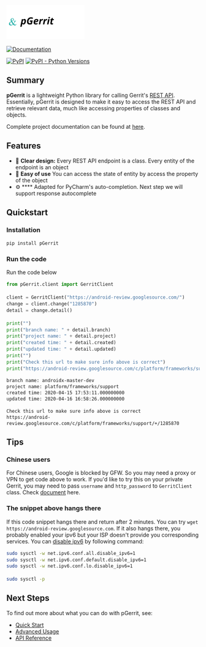 [![](docs/_static/logo.png)](https://pypi.org/project/pGerrit/)

[![Documentation](https://img.shields.io/readthedocs/pgerrit)](https://pgerrit.readthedocs.io/en/latest/)

[![PyPI](https://img.shields.io/pypi/v/pGerrit.svg?color=blue)](https://pypi.org/project/pGerrit/)
[![PyPI - Python Versions](https://img.shields.io/pypi/pyversions/pGerrit.svg)](https://pypi.org/project/pGerrit/)


## Summary
**pGerrit** is a lightweight Python library for calling Gerrit's [REST API](https://gerrit-review.googlesource.com/Documentation/rest-api.html). Essentially, pGerrit is designed to make it easy to access the REST API and retrieve relevant data, much like accessing properties of classes and objects. 
<!-- RTD-IGNORE -->
Complete project documentation can be found at [here](https://pgerrit.readthedocs.io/en/latest/).
<!-- END-RTD-IGNORE -->

## Features
* 🍰 **Clear design:** Every REST API endpoint is a class. Every entity of the endpoint is an object
* 🚀 **Easy of use** You can access the state of entity by access the property of the object
* ⚙️ **** Adapted for PyCharm's auto-completion. Next step we will support response autocomplete

## Quickstart

### Installation
```bash
pip install pGerrit
```

### Run the code
Run the code below
```python
from pGerrit.client import GerritClient

client = GerritClient("https://android-review.googlesource.com/")
change = client.change("1285870")
detail = change.detail()

print("")
print("branch name: " + detail.branch)
print("project name: " + detail.project)
print("created time: " + detail.created)
print("updated time: " + detail.updated)
print("")
print("Check this url to make sure info above is correct")
print("https://android-review.googlesource.com/c/platform/frameworks/support/+/1285870")
```

```
branch name: androidx-master-dev
project name: platform/frameworks/support
created time: 2020-04-15 17:53:11.000000000
updated time: 2020-04-16 16:58:26.000000000

Check this url to make sure info above is correct
https://android-review.googlesource.com/c/platform/frameworks/support/+/1285870
```
## Tips

### Chinese users
For Chinese users, Google is blocked by GFW. So you may need a proxy or VPN to get code above to work.
If you'd like to try this on your private Gerrit, you may need to pass `username` and `http_password` to `GerritClient` class. Check [document](https://pgerrit.readthedocs.io/en/latest/user/quickstart/#use-it-on-private-gerrit) here.

### The snippet above hangs there
If this code snippet hangs there and return after 2 minutes. You can try `wget https://android-review.googlesource.com`. If it also hangs there, you probably enabled your ipv6 but your ISP doesn't provide you corresponding services.
You can [disable ipv6](https://itsfoss.com/disable-ipv6-ubuntu-linux/) by following command:
```bash
sudo sysctl -w net.ipv6.conf.all.disable_ipv6=1
sudo sysctl -w net.ipv6.conf.default.disable_ipv6=1
sudo sysctl -w net.ipv6.conf.lo.disable_ipv6=1

sudo sysctl -p
```

## Next Steps
To find out more about what you can do with pGerrit, see:

* [Quick Start](https://pgerrit.readthedocs.io/en/latest/user/quickstart/)
* [Advanced Usage](https://pgerrit.readthedocs.io/en/latest/user/advanced/)
* [API Reference](https://pgerrit.readthedocs.io/en/latest/api/)
